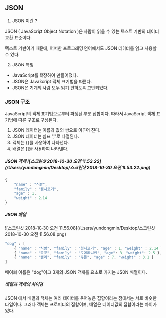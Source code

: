 ## JSON 

1. JSON 이란 ?

JSON ( JavaScript Object Notation )은 사람이 읽을 수 있는 텍스트 기반의 데이터 교환 표준이다.

텍스트 기반이기 때문에, 어떠한 프로그래밍 언어에서도 JSON 데이터를 읽고 사용할 수 있다.



2. JSON 특징

- JavaScript를 확장하여 만들어졌다.
- JSON은 JavaScript 객체 표기법을 따른다.
- JSON은 기계와 사람 모두 읽기 편하도록 고안되었다.



### JSON 구조

JavaScript의 객체 표기법으로부터 파생된 부분 집합이다. 따라서 JavaScript 객체 표기법에 따른 구조로 구성된다.

1. JSON 데이터는 이름과 값의 쌍으로 이루어 진다.
2. JSON 데이터는 쉼표 ","로 나열된다.
3. 객체는 {}를 사용하여 나타낸다.
4. 배열은 []을 사용하여 나타낸다.



##### JSON 객체 ![스크린샷 2018-10-30 오전 11.53.22](/Users/yundongmin/Desktop/스크린샷 2018-10-30 오전 11.53.22.png)

```javascript
{
    "name" : "식빵",
    "family" : "웰시코기",
    "age" : 1,
    "weight" : 2.14
}
```



##### JSON 배열

![스크린샷 2018-10-30 오전 11.56.08](/Users/yundongmin/Desktop/스크린샷 2018-10-30 오전 11.56.08.png)

```javascript
"dog" : [
    { "name" : "식빵", "family" : "웰시코기", "age" : 1, "weight" : 2.14 },
    { "name" : "콩콩", "family" : "포메라니안", "age": 3, "weight": 2.5 },
    { "name" : "젤리", "family" : "푸들", "age" : 7, "weight" : 3.1 }
]
```

배여릐 이름은 "dog"이고 3개의 JSON 객체를 요소로 가지는 JSON 배열이다.



##### 배열과 객체의 차이점

JSON 에서 배열과 객체는 여러 데이터를 묶어놓은 집합이라는 점에서는 서로 비슷한 타입이다. 그러나 객체는 프로퍼티의 집합이며, 배열은 데이터값의 집합이라는 차이가 있다.





